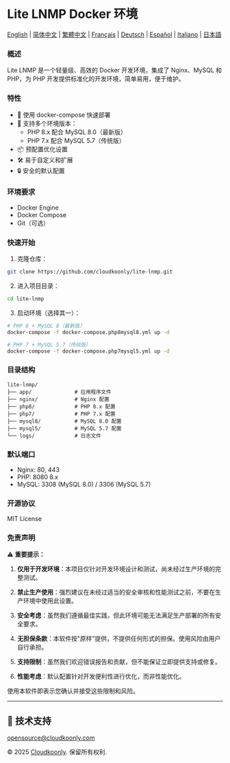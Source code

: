 # Lite LNMP Docker 环境

[English](README.md) | [简体中文](README_zh-CN.md) | [繁體中文](README_zh-TW.md) | [Français](README_FR.md) | [Deutsch](README_DE.md) | [Español](README_ES.md) | [Italiano](README_IT.md) | [日本語](README_JP.md)

### 概述
Lite LNMP 是一个轻量级、高效的 Docker 开发环境，集成了 Nginx、MySQL 和 PHP，为 PHP 开发提供标准化的开发环境，简单易用，便于维护。

### 特性
- 🚀 使用 docker-compose 快速部署
- 🔧 支持多个环境版本：
  - PHP 8.x 配合 MySQL 8.0（最新版）
  - PHP 7.x 配合 MySQL 5.7（传统版）
- 📦 预配置优化设置
- 🛠️ 易于自定义和扩展
- 🔒 安全的默认配置

### 环境要求
- Docker Engine
- Docker Compose
- Git（可选）

### 快速开始
1. 克隆仓库：
```bash
git clone https://github.com/cloudkoonly/lite-lnmp.git
```

2. 进入项目目录：
```bash
cd lite-lnmp
```

3. 启动环境（选择其一）：
```bash
# PHP 8 + MySQL 8（最新版）
docker-compose -f docker-compose.php8mysql8.yml up -d

# PHP 7 + MySQL 5.7（传统版）
docker-compose -f docker-compose.php7mysql5.yml up -d
```

### 目录结构
```
lite-lnmp/
├── app/              # 应用程序文件
├── nginx/            # Nginx 配置
├── php8/             # PHP 8.x 配置
├── php7/             # PHP 7.x 配置
├── mysql8/           # MySQL 8.0 配置
├── mysql5/           # MySQL 5.7 配置
└── logs/             # 日志文件
```

### 默认端口
- Nginx: 80, 443
- PHP: 8080 8.x
- MySQL: 3308 (MySQL 8.0) / 3306 (MySQL 5.7)

### 开源协议
MIT License

### 免责声明
⚠️ **重要提示：**

1. **仅用于开发环境**：本项目仅针对开发环境设计和测试，尚未经过生产环境的完整测试。

2. **禁止生产使用**：强烈建议在未经过适当的安全审核和性能测试之前，不要在生产环境中使用此设置。

3. **安全考虑**：虽然我们遵循最佳实践，但此环境可能无法满足生产部署的所有安全要求。

4. **无担保条款**：本软件按"原样"提供，不提供任何形式的担保。使用风险由用户自行承担。

5. **支持限制**：虽然我们欢迎错误报告和贡献，但不能保证立即提供支持或修复。

6. **性能考虑**：默认配置针对开发便利性进行优化，而非性能优化。

使用本软件即表示您确认并接受这些限制和风险。

---
## 💬 技术支持

opensource@cloudkoonly.com

© 2025 [Cloudkoonly](https://www.cloudkoonly.com). 保留所有权利.
